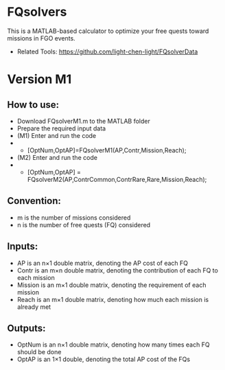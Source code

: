 # FQsolvers
This is a MATLAB-based calculator to optimize your free quests toward missions in FGO events.
* Related Tools: https://github.com/light-chen-light/FQsolverData

# Version M1
## How to use:
* Download FQsolverM1.m to the MATLAB folder
* Prepare the required input data
* (M1) Enter and run the code
* * [OptNum,OptAP]=FQsolverM1(AP,Contr,Mission,Reach);
* (M2) Enter and run the code
* * [OptNum,OptAP] = FQsolverM2(AP,ContrCommon,ContrRare,Rare,Mission,Reach);

## Convention:
* m is the number of missions considered
* n is the number of free quests (FQ) considered

## Inputs:
* AP is an n×1 double matrix, denoting the AP cost of each FQ
* Contr is an m×n double matrix, denoting the contribution of each FQ to each mission
* Mission is an m×1 double matrix, denoting the requirement of each mission
* Reach is an m×1 double matrix, denoting how much each mission is already met

## Outputs:
* OptNum is an n×1 double matrix, denoting how many times each FQ should be done
* OptAP is an 1×1 double, denoting the total AP cost of the FQs
